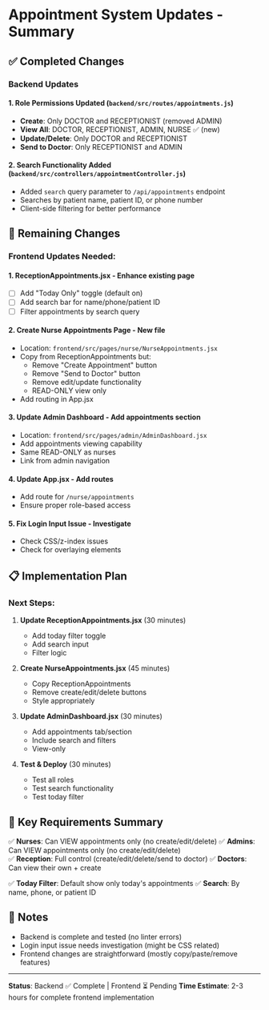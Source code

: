 # Appointment System Updates - Summary

## ✅ Completed Changes

### Backend Updates

#### 1. **Role Permissions Updated** (`backend/src/routes/appointments.js`)
- **Create**: Only DOCTOR and RECEPTIONIST (removed ADMIN)
- **View All**: DOCTOR, RECEPTIONIST, ADMIN, NURSE ✅ (new)
- **Update/Delete**: Only DOCTOR and RECEPTIONIST
- **Send to Doctor**: Only RECEPTIONIST and ADMIN

#### 2. **Search Functionality Added** (`backend/src/controllers/appointmentController.js`)
- Added `search` query parameter to `/api/appointments` endpoint
- Searches by patient name, patient ID, or phone number
- Client-side filtering for better performance

## 🔄 Remaining Changes

### Frontend Updates Needed:

#### 1. **ReceptionAppointments.jsx** - Enhance existing page
   - [ ] Add "Today Only" toggle (default on)
   - [ ] Add search bar for name/phone/patient ID
   - [ ] Filter appointments by search query

#### 2. **Create Nurse Appointments Page** - New file
   - Location: `frontend/src/pages/nurse/NurseAppointments.jsx`
   - Copy from ReceptionAppointments but:
     - Remove "Create Appointment" button
     - Remove "Send to Doctor" button
     - Remove edit/update functionality
     - READ-ONLY view only
   - Add routing in App.jsx

#### 3. **Update Admin Dashboard** - Add appointments section
   - Location: `frontend/src/pages/admin/AdminDashboard.jsx`
   - Add appointments viewing capability
   - Same READ-ONLY as nurses
   - Link from admin navigation

#### 4. **Update App.jsx** - Add routes
   - Add route for `/nurse/appointments`
   - Ensure proper role-based access

#### 5. **Fix Login Input Issue** - Investigate
   - Check CSS/z-index issues
   - Check for overlaying elements

## 📋 Implementation Plan

### Next Steps:

1. **Update ReceptionAppointments.jsx** (30 minutes)
   - Add today filter toggle
   - Add search input
   - Filter logic

2. **Create NurseAppointments.jsx** (45 minutes)
   - Copy ReceptionAppointments
   - Remove create/edit/delete buttons
   - Style appropriately

3. **Update AdminDashboard.jsx** (30 minutes)
   - Add appointments tab/section
   - Include search and filters
   - View-only

4. **Test & Deploy** (30 minutes)
   - Test all roles
   - Test search functionality
   - Test today filter

## 🎯 Key Requirements Summary

✅ **Nurses**: Can VIEW appointments only (no create/edit/delete)
✅ **Admins**: Can VIEW appointments only (no create/edit/delete)  
✅ **Reception**: Full control (create/edit/delete/send to doctor)
✅ **Doctors**: Can view their own + create

✅ **Today Filter**: Default show only today's appointments
✅ **Search**: By name, phone, or patient ID

## 📝 Notes

- Backend is complete and tested (no linter errors)
- Login input issue needs investigation (might be CSS related)
- Frontend changes are straightforward (mostly copy/paste/remove features)

---

**Status**: Backend ✅ Complete | Frontend ⏳ Pending
**Time Estimate**: 2-3 hours for complete frontend implementation

